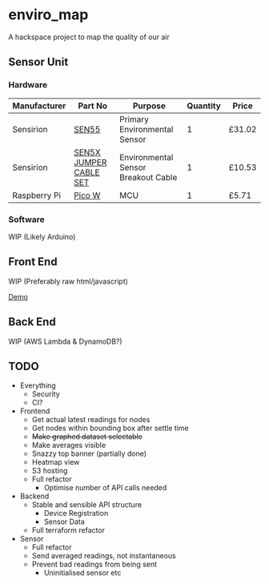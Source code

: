 # enviro_map
A hackspace project to map the quality of our air

## Sensor Unit
### Hardware
| Manufacturer | Part No | Purpose | Quantity | Price |
|--------------|---------|---------|----------|-------|
| Sensirion    | [SEN55](https://www.digikey.co.uk/en/products/detail/sensirion-ag/SEN55-SDN-T/16342756?s=N4IgTCBcDaIM4FMB2BWFIC6BfIA)   | Primary Environmental Sensor | 1 | £31.02 |
| Sensirion    | [SEN5X JUMPER CABLE SET](https://www.digikey.co.uk/en/products/detail/sensirion-ag/SEN5X-JUMPER-6-PIN-JST-GHR-06V-S-CABLE-SET/20507225) | Environmental Sensor Breakout Cable | 1 | £10.53 |
| Raspberry Pi | [Pico W](https://www.digikey.co.uk/en/products/detail/raspberry-pi/SC0918/16608263)  | MCU     | 1 | £5.71 |

### Software
WIP (Likely Arduino)

## Front End
WIP (Preferably raw html/javascript)

[Demo](https://raw.githack.com/cheltenhamhackspace/enviro_map/main/frontend/wip-demo.html)

## Back End
WIP (AWS Lambda & DynamoDB?)

## TODO
- Everything
    - Security
    - CI?
- Frontend
    - Get actual latest readings for nodes
    - Get nodes within bounding box after settle time
    - ~~Make graphed dataset selectable~~
    - Make averages visible
    - Snazzy top banner (partially done)
    - Heatmap view
    - S3 hosting
    - Full refactor
        - Optimise number of API calls needed
- Backend
    - Stable and sensible API structure
        - Device Registration
        - Sensor Data
    - Full terraform refactor
- Sensor
    - Full refactor
    - Send averaged readings, not instantaneous
    - Prevent bad readings from being sent
        - Uninitialised sensor etc
